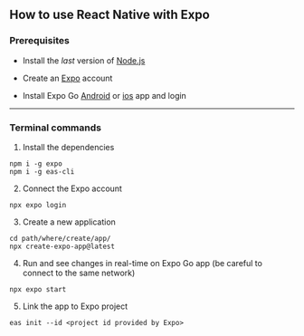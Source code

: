 ## **How to use React Native with Expo**

### Prerequisites

- Install the *last* version of [Node.js](https://nodejs.org/)

- Create an [Expo](https://expo.dev/) account

- Install Expo Go [Android](https://play.google.com/store/apps/details?id=host.exp.exponent) or [ios](https://apps.apple.com/it/app/expo-go/id982107779) app and login

---

### Terminal commands

1. Install the dependencies
```
npm i -g expo
npm i -g eas-cli
```

2. Connect the Expo account
```
npx expo login
```

3. Create a new application
```
cd path/where/create/app/
npx create-expo-app@latest
```

4. Run and see changes in real-time on Expo Go app (be careful to connect to the same network)
```
npx expo start
```

5. Link the app to Expo project
```
eas init --id <project id provided by Expo>
```